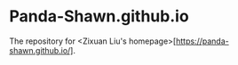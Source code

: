 # Panda-Shawn.github.io
The repository for <Zixuan Liu's homepage>[https://panda-shawn.github.io/].
